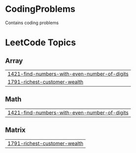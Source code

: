 # CodingProblems
Contains coding problems 

<!---LeetCode Topics Start-->
# LeetCode Topics
## Array
|  |
| ------- |
| [1421-find-numbers-with-even-number-of-digits](https://github.com/TadavarthiGayathri13/CodingProblems/tree/master/1421-find-numbers-with-even-number-of-digits) |
| [1791-richest-customer-wealth](https://github.com/TadavarthiGayathri13/CodingProblems/tree/master/1791-richest-customer-wealth) |
## Math
|  |
| ------- |
| [1421-find-numbers-with-even-number-of-digits](https://github.com/TadavarthiGayathri13/CodingProblems/tree/master/1421-find-numbers-with-even-number-of-digits) |
## Matrix
|  |
| ------- |
| [1791-richest-customer-wealth](https://github.com/TadavarthiGayathri13/CodingProblems/tree/master/1791-richest-customer-wealth) |
<!---LeetCode Topics End-->